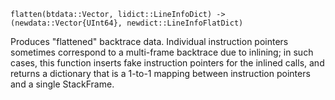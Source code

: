 ```
flatten(btdata::Vector, lidict::LineInfoDict) -> (newdata::Vector{UInt64}, newdict::LineInfoFlatDict)
```

Produces "flattened" backtrace data. Individual instruction pointers sometimes correspond to a multi-frame backtrace due to inlining; in such cases, this function inserts fake instruction pointers for the inlined calls, and returns a dictionary that is a 1-to-1 mapping between instruction pointers and a single StackFrame.
